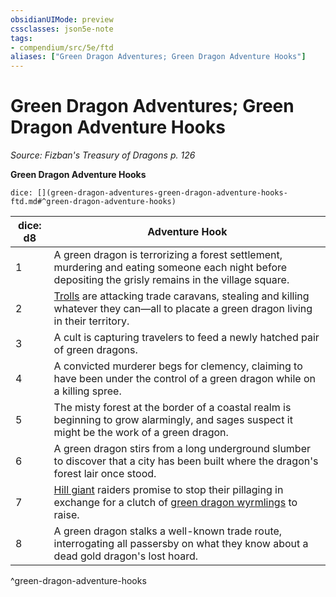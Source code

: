 ```yaml
---
obsidianUIMode: preview
cssclasses: json5e-note
tags:
- compendium/src/5e/ftd
aliases: ["Green Dragon Adventures; Green Dragon Adventure Hooks"]
---
```

# Green Dragon Adventures; Green Dragon Adventure Hooks
*Source: Fizban's Treasury of Dragons p. 126* 

**Green Dragon Adventure Hooks**

`dice: [](green-dragon-adventures-green-dragon-adventure-hooks-ftd.md#^green-dragon-adventure-hooks)`

| dice: d8 | Adventure Hook |
|----------|----------------|
| 1 | A green dragon is terrorizing a forest settlement, murdering and eating someone each night before depositing the grisly remains in the village square. |
| 2 | [Trolls](/2-Mechanics/CLI/bestiary/giant/troll.md) are attacking trade caravans, stealing and killing whatever they can—all to placate a green dragon living in their territory. |
| 3 | A cult is capturing travelers to feed a newly hatched pair of green dragons. |
| 4 | A convicted murderer begs for clemency, claiming to have been under the control of a green dragon while on a killing spree. |
| 5 | The misty forest at the border of a coastal realm is beginning to grow alarmingly, and sages suspect it might be the work of a green dragon. |
| 6 | A green dragon stirs from a long underground slumber to discover that a city has been built where the dragon's forest lair once stood. |
| 7 | [Hill giant](/2-Mechanics/CLI/bestiary/giant/hill-giant.md) raiders promise to stop their pillaging in exchange for a clutch of [green dragon wyrmlings](/2-Mechanics/CLI/bestiary/dragon/green-dragon-wyrmling.md) to raise. |
| 8 | A green dragon stalks a well-known trade route, interrogating all passersby on what they know about a dead gold dragon's lost hoard. |
^green-dragon-adventure-hooks